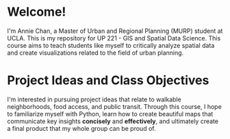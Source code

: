 # Welcome!
I'm Annie Chan, a Master of Urban and Regional Planning (MURP) student at UCLA. This is my repository for UP 221 - GIS and Spatial Data Science. This course aims to teach students like myself to critically analyze spatial data and create visualizations related to the field of urban planning.

# Project Ideas and Class Objectives
I'm interested in pursuing project ideas that relate to walkable neighborhoods, food access, and public transit. Through this course, I hope to familiarize myself with Python, learn how to create beautiful maps that communicate key insights __concisely__ and __effectively__, and ultimately create a final product that my whole group can be proud of. 
